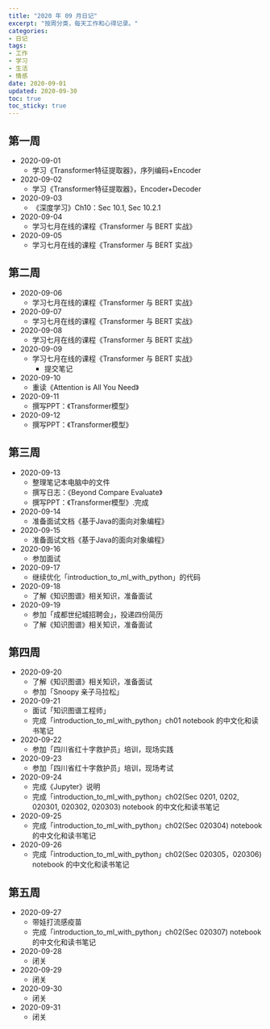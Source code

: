 ```yaml
---
title: "2020 年 09 月日记"
excerpt: "按周分类，每天工作和心得记录。"
categories:
- 日记
tags:
- 工作
- 学习
- 生活
- 情感
date: 2020-09-01
updated: 2020-09-30
toc: true
toc_sticky: true
---
```



## 第一周

- 2020-09-01
  - 学习《Transformer特征提取器》，序列编码+Encoder
- 2020-09-02
  - 学习《Transformer特征提取器》，Encoder+Decoder
- 2020-09-03
  - 《深度学习》Ch10：Sec 10.1, Sec 10.2.1
- 2020-09-04
  - 学习七月在线的课程《Transformer 与 BERT 实战》
- 2020-09-05
  - 学习七月在线的课程《Transformer 与 BERT 实战》

## 第二周

- 2020-09-06
  - 学习七月在线的课程《Transformer 与 BERT 实战》
- 2020-09-07
  - 学习七月在线的课程《Transformer 与 BERT 实战》
- 2020-09-08
  - 学习七月在线的课程《Transformer 与 BERT 实战》
- 2020-09-09
  - 学习七月在线的课程《Transformer 与 BERT 实战》
    - 提交笔记
- 2020-09-10
  - 重读《Attention is All You Need》
- 2020-09-11
  - 撰写PPT：《Transformer模型》
- 2020-09-12
  - 撰写PPT：《Transformer模型》

## 第三周

- 2020-09-13
  - 整理笔记本电脑中的文件
  - 撰写日志：《Beyond Compare Evaluate》
  - 撰写PPT：《Transformer模型》.完成
- 2020-09-14
  - 准备面试文档《基于Java的面向对象编程》
- 2020-09-15
  - 准备面试文档《基于Java的面向对象编程》
- 2020-09-16
  - 参加面试
- 2020-09-17
  - 继续优化「introduction_to_ml_with_python」的代码
- 2020-09-18
  - 了解《知识图谱》相关知识，准备面试
- 2020-09-19
  - 参加「成都世纪城招聘会」，投递四份简历
  - 了解《知识图谱》相关知识，准备面试

## 第四周

- 2020-09-20
  - 了解《知识图谱》相关知识，准备面试
  - 参加「Snoopy 亲子马拉松」
- 2020-09-21
  - 面试「知识图谱工程师」
  - 完成「introduction_to_ml_with_python」ch01 notebook 的中文化和读书笔记
- 2020-09-22
  - 参加「四川省红十字救护员」培训，现场实践
- 2020-09-23
  - 参加「四川省红十字救护员」培训，现场考试
- 2020-09-24
  - 完成《Jupyter》说明
  - 完成「introduction_to_ml_with_python」ch02(Sec 0201, 0202, 020301, 020302, 020303) notebook 的中文化和读书笔记
- 2020-09-25
  - 完成「introduction_to_ml_with_python」ch02(Sec 020304) notebook 的中文化和读书笔记
- 2020-09-26
  - 完成「introduction_to_ml_with_python」ch02(Sec 020305，020306) notebook 的中文化和读书笔记

## 第五周

- 2020-09-27
  - 带娃打流感疫苗
  - 完成「introduction_to_ml_with_python」ch02(Sec 020307) notebook 的中文化和读书笔记
- 2020-09-28
  - 闭关
- 2020-09-29
  - 闭关
- 2020-09-30
  - 闭关
- 2020-09-31
  - 闭关
